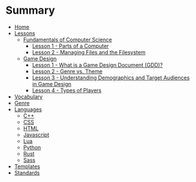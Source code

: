 # Summary

- [Home](./home.md)
- [Lessons](./lessons.md)
  - [Fundamentals of Computer Science]()
    - [Lesson 1 - Parts of a Computer](lessons/fcs/lesson_1.md)
    - [Lesson 2 - Managing Files and the Filesystem](lessons/fcs/lesson_2.md)
  - [Game Design]()
    - [Lesson 1 - What is a Game Design Document (GDD)?](lessons/gpd/lesson_1.md)
    - [Lesson 2 - Genre vs. Theme](lessons/gpd/lesson_2.md)
    - [Lesson 3 - Understanding Demographics and Target Audiences in Game Design](lessons/gpd/lesson_3.md)
    - [Lesson 4 - Types of Players](lessons/gpd/lesson_4.md)
- [Vocabulary](./vocabulary.md)
- [Genre](genre/genre_overview.md)
  <!-- - [Action]()
  - [Action-Adventure]()
  - [Adventure]()
  - [Battle Royale]()
  - [Board Game]()
  - [Card Game]()
  - [Fighting]()
  - [Horror]()
  - [Idle/Incremental]()
  - [Interactive Story]()
  - [Massively Multiplayer Online (MMO)]()
  - [Metroidvania]()
  - [Party]()
  - [Platformer]()
  - [Puzzle]()
  - [Racing]()
  - [Real-Time Strategy (RTS)]()
  - [Rhythm]()
  - [Roguelike]()
  - [Role-Playing Game (RPG)]()
  - [Sandbox]()
  - [Shooter]()
  - [Simulation]()
  - [Sports]()
  - [Stealth]()
  - [Strategy]()
  - [Survival]()
  - [Tower Defense]()
  - [Turn-Based Strategy (TBS)]()
  - [Visual Novel]() -->
- [Languages](./langs.md)
  - [C++]()
  - [CSS]()
  - [HTML]()
  - [Javascript]()
  - [Lua](./langs/lua.md)
  - [Python](./langs/python.md)
  - [Rust]()
  - [Sass]()
- [Templates](./templates.md)
- [Standards](./standards.md)
